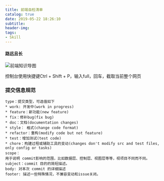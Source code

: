 ```yaml
---
title: 前端自检清单
catalog: true
date: 2019-05-22 18:26:10
subtitle:
header-img:
tags:
- Skill
---
```


#### 路远且长
![前端知识导图](https://user-gold-cdn.xitu.io/2019/4/26/16a55401a0516a6d?imageView2/0/w/1280/h/960/format/webp/ignore-error/1)

控制台使用快捷键Ctrl + Shift + P，输入full，回车，截取当前整个网页

### 提交信息规范

    type：提交类型，可选值如下
    * work: 开发中(work in progress)
    * feature：新功能(new feature)
    * fix：修补bug(fix bug)
    * doc：文档(documentation changes)
    * style： 格式(change code format)
    * refactor：重构(modify code but not feature)
    * test：增加测试(test code)
    * chore：构建过程或辅助工具的变动(changes don't modify src and test files, only config or tasks)
    scope：
    用于说明 commit影响的范围，比如数据层、控制层、视图层等等，视项目不同而不同。
    subject：commit 目的的简短描述。
    body: 对本次 commit 的详细描述
    footer: 描述一些特殊情况，不兼容变动和issue关闭。